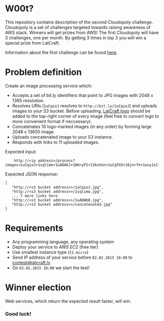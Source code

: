 W00t? 
==================

This repository contains description of the second Cloudopoly challenge. Cloudopoly is a set of challenges targeted towards raising awareness of AWS stack. Winners will get prizes from AWS! The first Cloudopoly will have 3 challenges, one per month. By getting 3 times in top 3 you will win a special prize from LatCraft.

Information about the first challenge can be found [here](https://github.com/latcraft/cloudopoly-search).

Problem definition
==================
Create an image processing service which:
- Accepts a set of bit.ly identifiers that point to JPG images with 2048 x 1365 resolution.
- Resolves URIs (`1uCqioJ` resolves to `http://bit.ly/1uCqioJ`) and uploads images to your S3 bucket. Before uploading, [LatCraft logo](logo.png) should be added to the top-right corner of every image (feel free to convert logo to more convenient format if neccessary).
- Concatenates 10 logo-marked images (in any order) by forming large 2048 x 13650 image.
- Uploads concatenated image to your S3 instance.
- Responds with links to 11 uploaded images.

Expected input: 

        http://<ip address>/process?images=1uCqioJ+1sqlimo+1uADAkJ+1BHryP2+13koVon+1uCqTGX+16jnrfk+1wsy1sC+1wN7idN+1uADWb8

Expected JSON response:

```
[
   "http://<s3 bucket address>>/1uCqioJ.jpg", 
   "http://<s3 bucket address>>/1sqlimo.jpg", 
   ... 7 more links here
   "http://<s3 bucket address>>/1uADWb8.jpg",    
   "http://<s3 bucket address>>/concatenated.jpg"       
]
```

# Requirements

- Any programming language, any operating system
- Deploy your service to *AWS* *EC2* (free tier)
- Use smallest instance type (`t2.micro`)
- Send IP address of your service before `02.02.2015 18:00` to contest@latcraft.lv
- On `02.02.2015 20:00` we start the test! 
 
# Winner election

Web services, which return the expected result faster, will win.

### Good luck!
